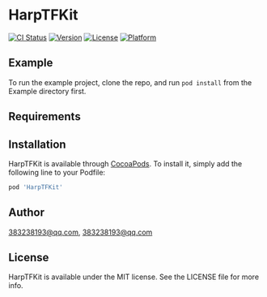 # HarpTFKit

[![CI Status](https://img.shields.io/travis/383238193@qq.com/HarpTFKit.svg?style=flat)](https://travis-ci.org/383238193@qq.com/HarpTFKit)
[![Version](https://img.shields.io/cocoapods/v/HarpTFKit.svg?style=flat)](https://cocoapods.org/pods/HarpTFKit)
[![License](https://img.shields.io/cocoapods/l/HarpTFKit.svg?style=flat)](https://cocoapods.org/pods/HarpTFKit)
[![Platform](https://img.shields.io/cocoapods/p/HarpTFKit.svg?style=flat)](https://cocoapods.org/pods/HarpTFKit)

## Example

To run the example project, clone the repo, and run `pod install` from the Example directory first.

## Requirements

## Installation

HarpTFKit is available through [CocoaPods](https://cocoapods.org). To install
it, simply add the following line to your Podfile:

```ruby
pod 'HarpTFKit'
```

## Author

383238193@qq.com, 383238193@qq.com

## License

HarpTFKit is available under the MIT license. See the LICENSE file for more info.
